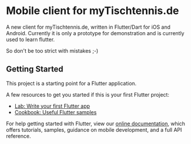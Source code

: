 # Mobile client for myTischtennis.de

A new client for myTischtennis.de, written in Flutter/Dart for iOS and Android.
Currently it is only a prototype for demonstration and is currently used to learn flutter.

So don't be too strict with mistakes ;-)

## Getting Started

This project is a starting point for a Flutter application.

A few resources to get you started if this is your first Flutter project:

- [Lab: Write your first Flutter app](https://flutter.dev/docs/get-started/codelab)
- [Cookbook: Useful Flutter samples](https://flutter.dev/docs/cookbook)

For help getting started with Flutter, view our
[online documentation](https://flutter.dev/docs), which offers tutorials,
samples, guidance on mobile development, and a full API reference.
